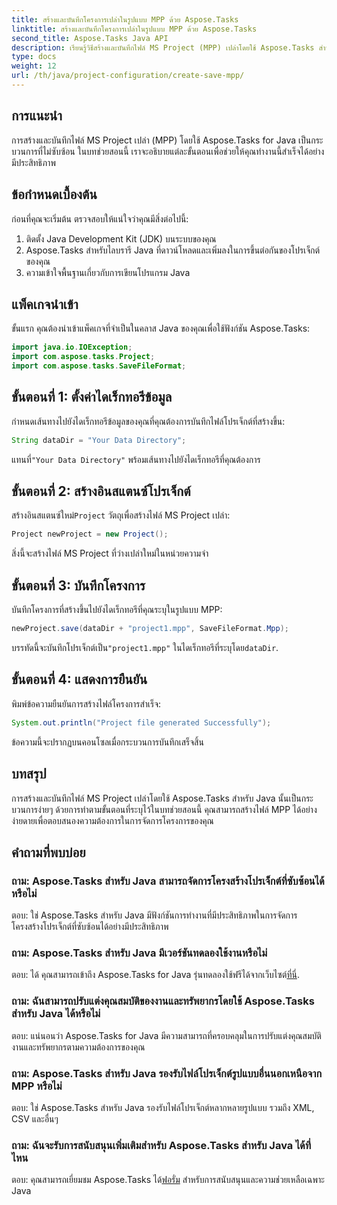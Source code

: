 ```yaml
---
title: สร้างและบันทึกโครงการเปล่าในรูปแบบ MPP ด้วย Aspose.Tasks
linktitle: สร้างและบันทึกโครงการเปล่าในรูปแบบ MPP ด้วย Aspose.Tasks
second_title: Aspose.Tasks Java API
description: เรียนรู้วิธีสร้างและบันทึกไฟล์ MS Project (MPP) เปล่าโดยใช้ Aspose.Tasks สำหรับ Java ลดความซับซ้อนของงานการจัดการโครงการได้อย่างง่ายดาย
type: docs
weight: 12
url: /th/java/project-configuration/create-save-mpp/
---
```

## การแนะนำ
การสร้างและบันทึกไฟล์ MS Project เปล่า (MPP) โดยใช้ Aspose.Tasks for Java เป็นกระบวนการที่ไม่ซับซ้อน ในบทช่วยสอนนี้ เราจะอธิบายแต่ละขั้นตอนเพื่อช่วยให้คุณทำงานนี้สำเร็จได้อย่างมีประสิทธิภาพ
## ข้อกำหนดเบื้องต้น
ก่อนที่คุณจะเริ่มต้น ตรวจสอบให้แน่ใจว่าคุณมีสิ่งต่อไปนี้:
1. ติดตั้ง Java Development Kit (JDK) บนระบบของคุณ
2. Aspose.Tasks สำหรับไลบรารี Java ที่ดาวน์โหลดและเพิ่มลงในการขึ้นต่อกันของโปรเจ็กต์ของคุณ
3. ความเข้าใจพื้นฐานเกี่ยวกับการเขียนโปรแกรม Java

## แพ็คเกจนำเข้า
ขั้นแรก คุณต้องนำเข้าแพ็คเกจที่จำเป็นในคลาส Java ของคุณเพื่อใช้ฟังก์ชัน Aspose.Tasks:
```java
import java.io.IOException;
import com.aspose.tasks.Project;
import com.aspose.tasks.SaveFileFormat;
```
## ขั้นตอนที่ 1: ตั้งค่าไดเร็กทอรีข้อมูล
กำหนดเส้นทางไปยังไดเร็กทอรีข้อมูลของคุณที่คุณต้องการบันทึกไฟล์โปรเจ็กต์ที่สร้างขึ้น:
```java
String dataDir = "Your Data Directory";
```
 แทนที่`"Your Data Directory"` พร้อมเส้นทางไปยังไดเร็กทอรีที่คุณต้องการ
## ขั้นตอนที่ 2: สร้างอินสแตนซ์โปรเจ็กต์
 สร้างอินสแตนซ์ใหม่`Project` วัตถุเพื่อสร้างไฟล์ MS Project เปล่า:
```java
Project newProject = new Project();
```
สิ่งนี้จะสร้างไฟล์ MS Project ที่ว่างเปล่าใหม่ในหน่วยความจำ
## ขั้นตอนที่ 3: บันทึกโครงการ
บันทึกโครงการที่สร้างขึ้นไปยังไดเร็กทอรีที่คุณระบุในรูปแบบ MPP:
```java
newProject.save(dataDir + "project1.mpp", SaveFileFormat.Mpp);
```
บรรทัดนี้จะบันทึกโปรเจ็กต์เป็น`"project1.mpp"` ในไดเร็กทอรีที่ระบุโดย`dataDir`.
## ขั้นตอนที่ 4: แสดงการยืนยัน
พิมพ์ข้อความยืนยันการสร้างไฟล์โครงการสำเร็จ:
```java
System.out.println("Project file generated Successfully");
```
ข้อความนี้จะปรากฏบนคอนโซลเมื่อกระบวนการบันทึกเสร็จสิ้น

## บทสรุป
การสร้างและบันทึกไฟล์ MS Project เปล่าโดยใช้ Aspose.Tasks สำหรับ Java นั้นเป็นกระบวนการง่ายๆ ด้วยการทำตามขั้นตอนที่ระบุไว้ในบทช่วยสอนนี้ คุณสามารถสร้างไฟล์ MPP ได้อย่างง่ายดายเพื่อตอบสนองความต้องการในการจัดการโครงการของคุณ

## คำถามที่พบบ่อย
### ถาม: Aspose.Tasks สำหรับ Java สามารถจัดการโครงสร้างโปรเจ็กต์ที่ซับซ้อนได้หรือไม่
ตอบ: ใช่ Aspose.Tasks สำหรับ Java มีฟังก์ชันการทำงานที่มีประสิทธิภาพในการจัดการโครงสร้างโปรเจ็กต์ที่ซับซ้อนได้อย่างมีประสิทธิภาพ
### ถาม: Aspose.Tasks สำหรับ Java มีเวอร์ชันทดลองใช้งานหรือไม่
 ตอบ: ได้ คุณสามารถเข้าถึง Aspose.Tasks for Java รุ่นทดลองใช้ฟรีได้จากเว็บไซต์[ที่นี่](https://releases.aspose.com/).
### ถาม: ฉันสามารถปรับแต่งคุณสมบัติของงานและทรัพยากรโดยใช้ Aspose.Tasks สำหรับ Java ได้หรือไม่
ตอบ: แน่นอนว่า Aspose.Tasks for Java มีความสามารถที่ครอบคลุมในการปรับแต่งคุณสมบัติงานและทรัพยากรตามความต้องการของคุณ
### ถาม: Aspose.Tasks สำหรับ Java รองรับไฟล์โปรเจ็กต์รูปแบบอื่นนอกเหนือจาก MPP หรือไม่
ตอบ: ใช่ Aspose.Tasks สำหรับ Java รองรับไฟล์โปรเจ็กต์หลากหลายรูปแบบ รวมถึง XML, CSV และอื่นๆ
### ถาม: ฉันจะรับการสนับสนุนเพิ่มเติมสำหรับ Aspose.Tasks สำหรับ Java ได้ที่ไหน
 ตอบ: คุณสามารถเยี่ยมชม Aspose.Tasks ได้[ฟอรั่ม](https://forum.aspose.com/c/tasks/15) สำหรับการสนับสนุนและความช่วยเหลือเฉพาะ Java